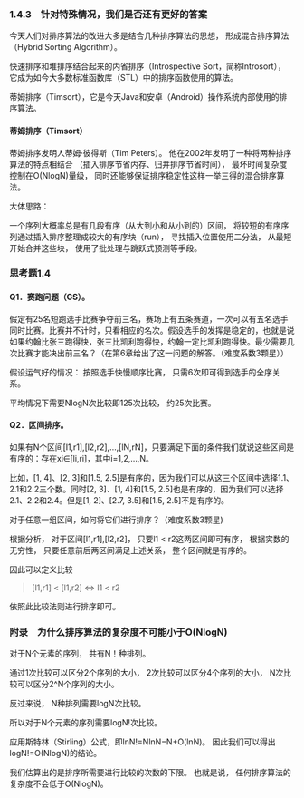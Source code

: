 ### 1.4.3　针对特殊情况，我们是否还有更好的答案

今天人们对排序算法的改进大多是结合几种排序算法的思想，
形成混合排序算法（Hybrid Sorting Algorithm）。

快速排序和堆排序结合起来的内省排序（Introspective Sort，简称Introsort），
它成为如今大多数标准函数库（STL）中的排序函数使用的算法。

蒂姆排序（Timsort），它是今天Java和安卓（Android）操作系统内部使用的排序算法。

#### 蒂姆排序（Timsort）

蒂姆排序发明人蒂姆·彼得斯（Tim Peters）。
他在2002年发明了一种将两种排序算法的特点相结合
（插入排序节省内存、归并排序节省时间），
最坏时间复杂度控制在O(NlogN)量级，
同时还能够保证排序稳定性这样一举三得的混合排序算法。

大体思路：

一个序列大概率总是有几段有序（从大到小和从小到的）区间，
将较短的有序序列通过插入排序整理成较大的有序块（run），
寻找插入位置使用二分法，
从最短开始合并这些块，
使用了批处理与跳跃式预测等手段。

### 思考题1.4

#### Q1．赛跑问题（GS）。

假定有25名短跑选手比赛争夺前三名，赛场上有五条赛道，一次可以有五名选手同时比赛。比赛并不计时，只看相应的名次。假设选手的发挥是稳定的，也就是说如果约翰比张三跑得快，张三比凯利跑得快，约翰一定比凯利跑得快。最少需要几次比赛才能决出前三名？（在第6章给出了这一问题的解答。（难度系数3颗星））

假设运气好的情况： 按照选手快慢顺序比赛， 只需6次即可得到选手的全序关系。

平均情况下需要NlogN次比较即125次比较， 约25次比赛。

#### Q2．区间排序。

如果有N个区间\[l1,r1\],\[l2,r2\],…,\[lN,rN\]，只要满足下面的条件我们就说这些区间是有序的：存在xi∈\[li,ri\]，其中i=1,2,…,N。

比如，\[1, 4\]、\[2, 3\]和\[1.5, 2.5\]是有序的，因为我们可以从这三个区间中选择1.1、2.1和2.2三个数。同时\[2, 3\]、\[1, 4\]和\[1.5, 2.5\]也是有序的，因为我们可以选择2.1、2.2和2.4。但是\[1, 2\]、\[2.7, 3.5\]和\[1.5, 2.5\]不是有序的。

对于任意一组区间，如何将它们进行排序？（难度系数3颗星)

根据分析， 对于区间\[l1,r1\],\[l2,r2\]， 只要l1 \< r2这两区间即可有序，
根据实数的无穷性， 只要任意前后两区间满足上述关系， 整个区间就是有序的。

因此可以定义比较

> \[l1,r1\] \< \[l1,r2\] \<=\> l1 \< r2

依照此比较法则进行排序即可。

### 附录　为什么排序算法的复杂度不可能小于O(NlogN)

对于N个元素的序列， 共有N！种排列。

通过1次比较可以区分2个序列的大小，
2次比较可以区分4个序列的大小，
N次比较可以区分2^N个序列的大小。

反过来说， N种排列需要logN次比较。

所以对于N个元素的序列需要logN\!次比较。

应用斯特林（Stirling）公式，即lnN\!=NlnN−N+O(lnN)。
因此我们可以得出logN\!=O(NlogN)的结论。

我们估算出的是排序所需要进行比较的次数的下限。
也就是说， 任何排序算法的复杂度不会低于O(NlogN)。

